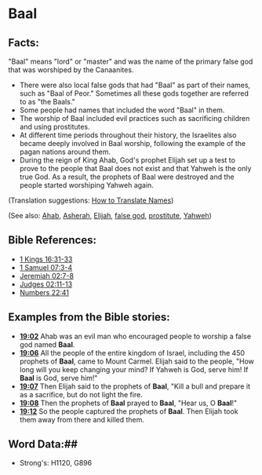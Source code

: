 # Baal #

## Facts: ##

"Baal" means "lord" or "master" and was the name of the primary false god that was worshiped by the Canaanites.

* There were also local false gods that had "Baal" as part of their names, such as "Baal of Peor." Sometimes all these gods together are referred to as "the Baals."
* Some people had names that included the word "Baal" in them.
* The worship of Baal included evil practices such as sacrificing children and using prostitutes.
* At different time periods throughout their history, the Israelites also became deeply involved in Baal worship, following the example of the pagan nations around them.
* During the reign of King Ahab, God's prophet Elijah set up a test to prove to the people that Baal does not exist and that Yahweh is the only true God. As a result, the prophets of Baal were destroyed and the people started worshiping Yahweh again.

(Translation suggestions: [How to Translate Names](rc://en/ta/man/translate/translate-names)) 

(See also: [Ahab](ahab.md), [Asherah](asherim.md), [Elijah](elijah.md), [false god](../kt/falsegod.md), [prostitute](../other/prostitute.md), [Yahweh](../kt/yahweh.md))

## Bible References: ##

* [1 Kings 16:31-33](rc://en/tn/help/1ki/16/31)
* [1 Samuel 07:3-4](rc://en/tn/help/1sa/07/03)
* [Jeremiah 02:7-8](rc://en/tn/help/jer/02/07)
* [Judges 02:11-13](rc://en/tn/help/jdg/02/11)
* [Numbers 22:41](rc://en/tn/help/num/22/41)

## Examples from the Bible stories: ##

* __[19:02](rc://en/tn/help/obs/19/02)__ Ahab was an evil man who encouraged people to worship a false god named __Baal__.
* __[19:06](rc://en/tn/help/obs/19/06)__ All the people of the entire kingdom of Israel, including the 450 prophets of __Baal__, came to Mount Carmel. Elijah said to the people, "How long will you keep changing your mind? If Yahweh is God, serve him! If __Baal__  is God, serve him!"
* __[19:07](rc://en/tn/help/obs/19/07)__ Then Elijah said to the prophets of __Baal__, "Kill a bull and prepare it as a sacrifice, but do not light the fire.
* __[19:08](rc://en/tn/help/obs/19/08)__ Then the prophets of __Baal__  prayed to __Baal__, "Hear us, O __Baal__!"
* __[19:12](rc://en/tn/help/obs/19/12)__ So the people captured the prophets of __Baal__. Then Elijah took them away from there and killed them.

## Word Data:##

* Strong's: H1120, G896
